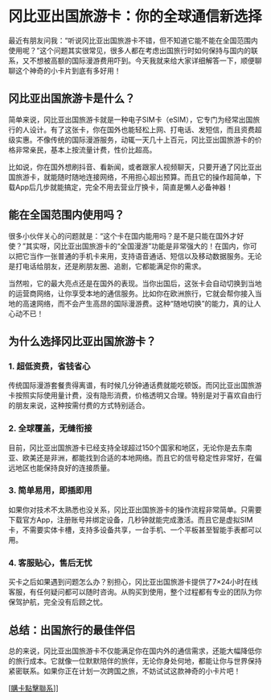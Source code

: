 # 冈比亚出国旅游卡：你的全球通信新选择

最近有朋友问我：“听说冈比亚出国旅游卡不错，但不知道它能不能在全国范围内使用呢？”这个问题其实很常见，很多人都在考虑出国旅行时如何保持与国内的联系，又不想被高额的国际漫游费用吓到。今天我就来给大家详细解答一下，顺便聊聊这个神奇的小卡片到底有多好用！

## 冈比亚出国旅游卡是什么？

简单来说，冈比亚出国旅游卡就是一种电子SIM卡（eSIM），它专门为经常出国旅行的人设计。有了这张卡，你在国外也能轻松上网、打电话、发短信，而且资费超级实惠。不像传统的国际漫游服务，动辄一天几十上百元，冈比亚出国旅游卡的价格非常亲民，基本上按流量计费，性价比超高。

比如说，你在国外想刷抖音、看新闻，或者跟家人视频聊天，只要开通了冈比亚出国旅游卡，就能随时随地连接网络，不用担心超出预算。而且它的操作超简单，下载App后几步就能搞定，完全不用去营业厅换卡，简直是懒人必备神器！

## 能在全国范围内使用吗？

很多小伙伴关心的问题就是：“这个卡在国内能用吗？是不是只能在国外才好使？”其实呀，冈比亚出国旅游卡的“全国漫游”功能是非常强大的！在国内，你可以把它当作一张普通的手机卡来用，支持语音通话、短信以及移动数据服务。无论是打电话给朋友，还是刷朋友圈、追剧，它都能满足你的需求。

当然啦，它的最大亮点还是在国外的表现。当你出国后，这张卡会自动切换到当地的运营商网络，让你享受本地的通信服务。比如你在欧洲旅行，它就会帮你接入当地的高速网络，而不会产生高昂的国际漫游费。这种“随地切换”的能力，真的让人心动不已！

## 为什么选择冈比亚出国旅游卡？

### 1. 超低资费，省钱省心
传统国际漫游套餐贵得离谱，有时候几分钟通话费就能吃顿饭。而冈比亚出国旅游卡按照实际使用量计费，没有隐形消费，价格透明又合理。特别是对于喜欢自由行的朋友来说，这种按需付费的方式特别适合。

### 2. 全球覆盖，无缝衔接
目前，冈比亚出国旅游卡已经支持全球超过150个国家和地区，无论你是去东南亚、欧美还是非洲，都能找到合适的本地网络。而且它的信号稳定性非常好，在偏远地区也能保持良好的连接质量。

### 3. 简单易用，即插即用
如果你对技术不太熟悉也没关系，冈比亚出国旅游卡的操作流程非常简单。只需要下载官方App，注册账号并绑定设备，几秒钟就能完成激活。而且它是虚拟SIM卡，不需要实体卡槽，支持多设备共享，一台手机、一个平板甚至智能手表都可以用。

### 4. 客服贴心，售后无忧
买卡之后如果遇到问题怎么办？别担心，冈比亚出国旅游卡提供了7×24小时在线客服，有任何疑问都可以随时咨询。从购买到使用，整个过程都有专业的团队为你保驾护航，完全没有后顾之忧。

## 总结：出国旅行的最佳伴侣

总的来说，冈比亚出国旅游卡不仅能满足你在国内外的通信需求，还能大幅降低你的旅行成本。它就像一位默默陪伴的旅伴，无论你身处何地，都能让你与世界保持紧密联系。如果你正在计划一次跨国之旅，不妨试试这款神奇的小卡片吧！

[[購卡點擊聯系](https://t.me/s/esim1088)]]